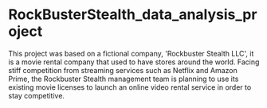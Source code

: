 # RockBusterStealth_data_analysis_project
This project was based on a fictional company, 'Rockbuster Stealth LLC', it is a movie rental company that used to have stores around the world. Facing stiff competition from streaming services such as Netflix and Amazon Prime, the Rockbuster Stealth management team is planning to use its existing movie licenses to launch an online video rental service in order to stay competitive.
